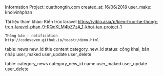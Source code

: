 Information
	Project: cuathongtin.com
	created_at: 16/06/2018
	user_make: khoivinhphan

Tài liệu tham khảo:
	Kiến trúc laravel
	https://viblo.asia/p/kien-truc-he-thong-tren-laravel-phan-9-RQqKLM4bZ7z#_1-khoi-tao-project-1

	Thông báo - notification 
	http://codeseven.github.io/toastr/demo.html


table: news
	new_id
	title
	content
	category_new_id
	status: công khai, bản nháp
	user_maked
	user_update
	user_delete

table: category_news
	category_new_id
	name
	user_maked
	user_update
	user_delete

